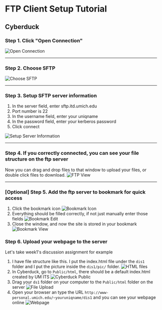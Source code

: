 # FTP Client Setup Tutorial

## Cyberduck
### Step 1. Click "Open Connection"
![Open Connection](./pics/open_connection.png)

---

### Step 2. Choose SFTP
![Choose SFTP](./pics/choose_sftp.png)

---

### Step 3. Setup SFTP server information
1. In the server field, enter sftp.itd.umich.edu
2. Port number is 22
3. In the username field, enter your uniqname
4. In the password field, enter your kerberos password
5. Click connect

![Setup Server Information](./pics/setup_server_connection.png)

---

### Step 4. If you correctly connected, you can see your file structure on the ftp server
Now you can drag and drop files to that window to upload your files, or double click files to download.
![FTP View](./pics/ftpview.png)

---

### [Optional] Step 5. Add the ftp server to bookmark for quick access
1. Click the bookmark icon
![Bookmark Icon](./pics/bookmarkicon.png)
2. Everything should be filled correctly, if not just manually enter those fields
![Bookmark Edit](./pics/bookmark_edit.png)
3. Close the window, and now the site is stored in your bookmark
![Bookmark View](./pics/bookmark_ready.png)

### Step 6. Upload your webpage to the server
Let's take week1's discussion assignment for example  
1. I have file structure like this. I put the index.html file under the `dis1` folder and I put the picture inside the `dis1/pic/` folder.
![HTML files](./pics/html_files.png)
2. In Cyberduck, go to `Public/html`, there should be a default index.html created by UM ITS
![Cyberduck Public](./pics/cyberduck_html.png)
3. Drag your `ds1` folder on your computer to the `Public/html` folder on the server
![File Upload](./pics/file_upload.png)
4. Open your browser an type the URL `http://www-personal.umich.edu/~youruniqname/dis1` and you can see your webpage online
![Webpage](./pics/webpage.png)
